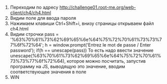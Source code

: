 1) Переходим по адресу http://challenge01.root-me.org/web-client/ch4/ch4.html
2) Видим поле для ввода пароля
3) Нажимаем клавиши Ctrl+Shift+i, внизу страницы открываем файл ch4.html
4) Видим строчки
pass = '%63%70%61%73%62%69%65%6e%64%75%72%70%61%73%73%77%6f%72%64';
h = window.prompt('Entrez le mot de passe / Enter password');
if(h == unescape(pass))
То есть надо ввести значение unescape(%63%70%61%73%62%69%65%6e%64%75%72%70%61%73%73%77%6f%72%64), которое можно посчитать, запустив программу на JS, выводящую это значение, вводим соответствующее значения в поле
5) WIN
